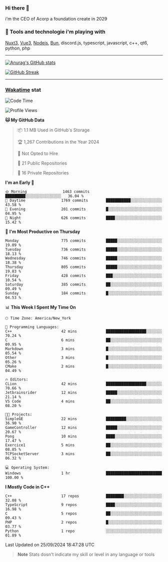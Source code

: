 ### Hi there 👋

i'm the CEO of Acorp a foundation create in 2029  

### 🧰 Tools and technologie i'm playing with

[Nuxt3](https://nuxt.com), [Vue3](https://vuejs.org/), [Nodejs](https://nodejs.org), [Bun](https://bun.sh/), discord.js, typescript, javascript, c++, qt6, python, php

---

[![Anurag's GitHub stats](https://github-readme-stats.vercel.app/api?username=ackimixs&show_icons=true&theme=github_dark&count_private=true)](https://www.ackimixs.xyz)

[![GitHub Streak](https://github-readme-streak-stats.herokuapp.com?user=Ackimixs&theme=github-dark-blue&date_format=j%20M%5B%20Y%5D&mode=weekly)](https://git.io/streak-stats)

---
 
 ### [Wakatime](https://wakatime.com/) stat

<!--START_SECTION:waka-->
![Code Time](http://img.shields.io/badge/Code%20Time-1%2C268%20hrs%2031%20mins-blue)

![Profile Views](http://img.shields.io/badge/Profile%20Views-0-blue)

**🐱 My GitHub Data** 

> 📦 1.1 MB Used in GitHub's Storage 
 > 
> 🏆 1,267 Contributions in the Year 2024
 > 
> 🚫 Not Opted to Hire
 > 
> 📜 21 Public Repositories 
 > 
> 🔑 16 Private Repositories 
 > 
**I'm an Early 🐤** 

```text
🌞 Morning                1463 commits        █████████░░░░░░░░░░░░░░░░   36.04 % 
🌆 Daytime                1769 commits        ███████████░░░░░░░░░░░░░░   43.58 % 
🌃 Evening                201 commits         █░░░░░░░░░░░░░░░░░░░░░░░░   04.95 % 
🌙 Night                  626 commits         ████░░░░░░░░░░░░░░░░░░░░░   15.42 % 
```
📅 **I'm Most Productive on Thursday** 

```text
Monday                   775 commits         █████░░░░░░░░░░░░░░░░░░░░   19.09 % 
Tuesday                  736 commits         █████░░░░░░░░░░░░░░░░░░░░   18.13 % 
Wednesday                746 commits         █████░░░░░░░░░░░░░░░░░░░░   18.38 % 
Thursday                 805 commits         █████░░░░░░░░░░░░░░░░░░░░   19.83 % 
Friday                   428 commits         ███░░░░░░░░░░░░░░░░░░░░░░   10.54 % 
Saturday                 385 commits         ██░░░░░░░░░░░░░░░░░░░░░░░   09.49 % 
Sunday                   184 commits         █░░░░░░░░░░░░░░░░░░░░░░░░   04.53 % 
```


📊 **This Week I Spent My Time On** 

```text
🕑︎ Time Zone: America/New_York

💬 Programming Languages: 
C++                      42 mins             ██████████████████░░░░░░░   70.24 % 
C                        6 mins              ██░░░░░░░░░░░░░░░░░░░░░░░   09.95 % 
Markdown                 3 mins              █░░░░░░░░░░░░░░░░░░░░░░░░   05.54 % 
Other                    3 mins              █░░░░░░░░░░░░░░░░░░░░░░░░   05.26 % 
CMake                    2 mins              █░░░░░░░░░░░░░░░░░░░░░░░░   04.49 % 

🔥 Editors: 
CLion                    42 mins             ██████████████████░░░░░░░   70.66 % 
Jetbrainsrider           12 mins             █████░░░░░░░░░░░░░░░░░░░░   21.14 % 
VS Code                  4 mins              ██░░░░░░░░░░░░░░░░░░░░░░░   08.20 % 

🐱‍💻 Projects: 
SimpleGE                 22 mins             █████████░░░░░░░░░░░░░░░░   36.90 % 
GameController           12 mins             █████░░░░░░░░░░░░░░░░░░░░   20.67 % 
Pong                     10 mins             ████░░░░░░░░░░░░░░░░░░░░░   17.47 % 
Exercice1                5 mins              ██░░░░░░░░░░░░░░░░░░░░░░░   08.85 % 
TCPSocketServer          3 mins              ██░░░░░░░░░░░░░░░░░░░░░░░   06.32 % 

💻 Operating System: 
Windows                  1 hr                █████████████████████████   100.00 % 
```

**I Mostly Code in C++** 

```text
C++                      17 repos            ████████░░░░░░░░░░░░░░░░░   32.08 % 
TypeScript               9 repos             ████░░░░░░░░░░░░░░░░░░░░░   16.98 % 
C                        5 repos             ██░░░░░░░░░░░░░░░░░░░░░░░   09.43 % 
PHP                      2 repos             █░░░░░░░░░░░░░░░░░░░░░░░░   03.77 % 
Python                   1 repo              ░░░░░░░░░░░░░░░░░░░░░░░░░   01.89 % 
```




 Last Updated on 25/09/2024 18:47:28 UTC
<!--END_SECTION:waka-->

> **Note**
> Stats dosn't indicate my skill or level in any language or tools
